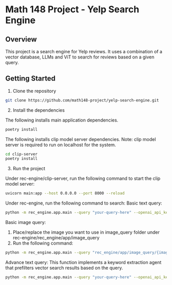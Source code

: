 # Math 148 Project - Yelp Search Engine

## Overview

This project is a search engine for Yelp reviews. It uses a combination of a vector database, LLMs and ViT to search for reviews based on a given query.

## Getting Started

1. Clone the repository

```bash
git clone https://github.com/math148-project/yelp-search-engine.git
```

2. Install the dependencies

The following installs main application dependencies.
```bash
poetry install
```

The following installs clip model server dependencies. Note: clip model server is required to run on localhost for the system.
```bash
cd clip-server
poetry install
```

3. Run the project

Under rec-engine/clip-server, run the following command to start the clip model server:
```bash
uvicorn main:app --host 0.0.0.0 --port 8000 --reload
```

Under rec-engine, run the following command to search:
Basic text query:
```bash
python -m rec_engine.app.main --query "your-query-here" --openai_api_key your-openai-api-key-here
```

Basic image query:
1. Place/replace the image you want to use in image_query folder under rec-engine/rec_engine/app/image_query
2. Run the following command:
```bash
python -m rec_engine.app.main --query "rec_engine/app/image_query/{image_file_name}.jpg" --openai_api_key your-openai-api-key-here
```

Advance text query:
This function implements a keyword extraction agent that prefilters vector search results based on the query.
```bash
python -m rec_engine.app.main --query "your-query-here" --openai_api_key your-openai-api-key-here --advanced_mode
```

